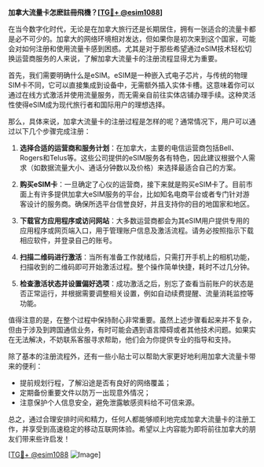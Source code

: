 **加拿大流量卡怎麽註冊飛機？[[TG💪+ @esim1088](https://t.me/s/esim1088)]**

在当今数字化时代，无论是在加拿大旅行还是长期居住，拥有一张适合的流量卡都是必不可少的。加拿大的网络环境相对发达，但如果你是初次来到这个国家，可能会对如何注册和使用流量卡感到困惑。尤其是对于那些希望通过eSIM技术轻松切换运营商服务的人来说，了解加拿大流量卡的注册流程显得尤为重要。

首先，我们需要明确什么是eSIM。eSIM是一种嵌入式电子芯片，与传统的物理SIM卡不同，它可以直接集成到设备中，无需额外插入实体卡槽。这意味着你可以通过在线方式激活并使用流量服务，而无需亲自前往实体店铺办理手续。这种灵活性使得eSIM成为现代旅行者和国际用户的理想选择。

那么，具体来说，加拿大流量卡的注册过程是怎样的呢？通常情况下，用户可以通过以下几个步骤完成注册：

1. **选择合适的运营商和服务计划**：在加拿大，主要的电信运营商包括Bell、Rogers和Telus等。这些公司提供的eSIM服务各有特色，因此建议根据个人需求（如数据流量大小、通话分钟数以及价格）来选择最适合自己的方案。

2. **购买eSIM卡**：一旦确定了心仪的运营商，接下来就是购买eSIM卡了。目前市面上有许多提供加拿大eSIM服务的平台，比如知名电商平台或者专门针对游客设计的服务商。确保所选平台信誉良好，并且支持你的目的地国家和地区。

3. **下载官方应用程序或访问网站**：大多数运营商都会为其eSIM用户提供专用的应用程序或网页端入口，用于管理账户信息及激活流程。请务必按照指示下载相应软件，并登录自己的账号。

4. **扫描二维码进行激活**：当所有准备工作就绪后，只需打开手机上的相机功能，扫描收到的二维码即可开始激活过程。整个操作简单快捷，耗时不过几分钟。

5. **检查激活状态并设置偏好选项**：成功激活之后，别忘了查看当前账户的状态是否正常运行，并根据需要调整相关设置，例如自动续费提醒、流量消耗监控等功能。

值得注意的是，在整个过程中保持耐心非常重要。虽然上述步骤看起来并不复杂，但由于涉及到跨国通信业务，有时可能会遇到语言障碍或者其他技术问题。如果实在无法解决，不妨联系客服寻求帮助，他们会为你提供专业的指导和支持。

除了基本的注册流程外，还有一些小贴士可以帮助大家更好地利用加拿大流量卡带来的便利：

- 提前规划行程，了解沿途是否有良好的网络覆盖；
- 定期备份重要文件以防万一出现意外情况；
- 注意保护个人信息安全，避免泄露敏感资料给不可信来源。

总之，通过合理安排时间和精力，任何人都能够顺利地完成加拿大流量卡的注册工作，并享受到高速稳定的移动互联网体验。希望以上内容能为即将前往加拿大的朋友们带来些许启发！

[[TG💪+ @esim1088](https://t.me/s/esim1088) ![Image](https://i.postimg.cc/4NQfJmqS/Snipaste-2025-05-13-00-14-12.png)]